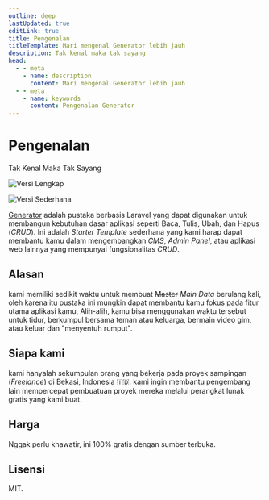 ```yaml
---
outline: deep
lastUpdated: true
editLink: true
title: Pengenalan
titleTemplate: Mari mengenal Generator lebih jauh
description: Tak kenal maka tak sayang
head:
  - - meta
    - name: description
      content: Mari mengenal Generator lebih jauh
  - - meta
    - name: keywords
      content: Pengenalan Generator
---
```


# Pengenalan
Tak Kenal Maka Tak Sayang

![Versi Lengkap](/full-version-2.png)

![Versi Sederhana](/simple-version.png)

[Generator](https://github.com/Evdigi-INA/generator) adalah pustaka berbasis Laravel yang dapat digunakan untuk membangun kebutuhan dasar aplikasi seperti Baca, Tulis, Ubah, dan Hapus (_CRUD_). Ini adalah _Starter Template_ sederhana yang kami harap dapat membantu kamu dalam mengembangkan _CMS_, _Admin Panel_, atau aplikasi web lainnya yang mempunyai fungsionalitas _CRUD_.

## Alasan

kami memiliki sedikit waktu untuk membuat <s>Master</s> _Main Data_ berulang kali, oleh karena itu pustaka ini mungkin dapat membantu kamu fokus pada fitur utama aplikasi kamu, Alih-alih, kamu bisa menggunakan waktu tersebut untuk tidur, berkumpul bersama teman atau keluarga, bermain video gim, atau keluar dan "menyentuh rumput".

## Siapa kami

kami hanyalah sekumpulan orang yang bekerja pada proyek sampingan (_Freelance_) di Bekasi, Indonesia 🇮🇩. kami ingin membantu pengembang lain mempercepat pembuatuan proyek mereka melalui perangkat lunak gratis yang kami buat.

## Harga

Nggak perlu khawatir, ini 100% gratis dengan sumber terbuka.

## Lisensi

MIT.

